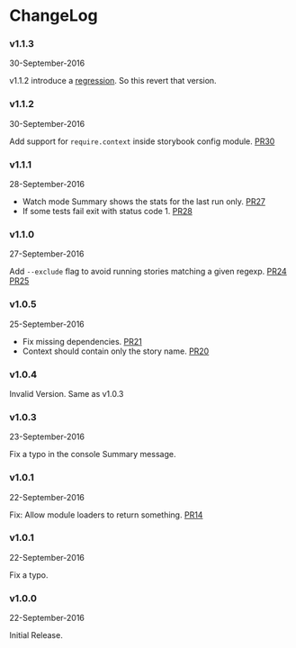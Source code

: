 # ChangeLog

### v1.1.3
30-September-2016

v1.1.2 introduce a [regression](https://github.com/kadirahq/storyshots/pull/30#issuecomment-250805615). So this revert that version.

### v1.1.2
30-September-2016

Add support for `require.context` inside storybook config module. [PR30](https://github.com/kadirahq/storyshots/pull/30)

### v1.1.1
28-September-2016

* Watch mode Summary shows the stats for the last run only. [PR27](https://github.com/kadirahq/storyshots/pull/27)
* If some tests fail exit with status code 1. [PR28](https://github.com/kadirahq/storyshots/pull/28)

### v1.1.0
27-September-2016

Add `--exclude` flag to avoid running stories matching a given regexp. [PR24](https://github.com/kadirahq/storyshots/pull/24) [PR25](https://github.com/kadirahq/storyshots/pull/25)

### v1.0.5
25-September-2016

* Fix missing dependencies. [PR21](https://github.com/kadirahq/storyshots/pull/21)
* Context should contain only the story name. [PR20](https://github.com/kadirahq/storyshots/pull/20)

### v1.0.4

Invalid Version. Same as v1.0.3

### v1.0.3
23-September-2016

Fix a typo in the console Summary message.

### v1.0.1
22-September-2016

Fix: Allow module loaders to return something. [PR14](https://github.com/kadirahq/storyshots/pull/14)

### v1.0.1
22-September-2016

Fix a typo.

### v1.0.0
22-September-2016

Initial Release.
